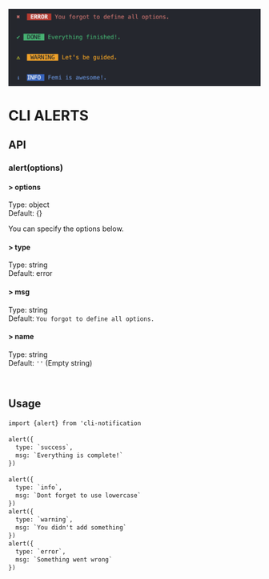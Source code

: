 ![cli-notification screenshot](./.github/cli-alerts.png)

# CLI ALERTS

## API

### alert(options)

#### > options

Type: object <br>
Default: {}

You can specify the options below.

#### > type

Type: string <br>
Default: error

#### > msg

Type: string <br>
Default: `You forgot to define all options.`

#### > name

Type: string <br>
Default: `''` (Empty string)

<br>

## Usage

```
import {alert} from 'cli-notification

alert({
  type: `success`,
  msg: `Everything is complete!`
})

alert({
  type: `info`,
  msg: `Dont forget to use lowercase`
})
alert({
  type: `warning`,
  msg: `You didn't add something`
})
alert({
  type: `error`,
  msg: `Something went wrong`
})


```
